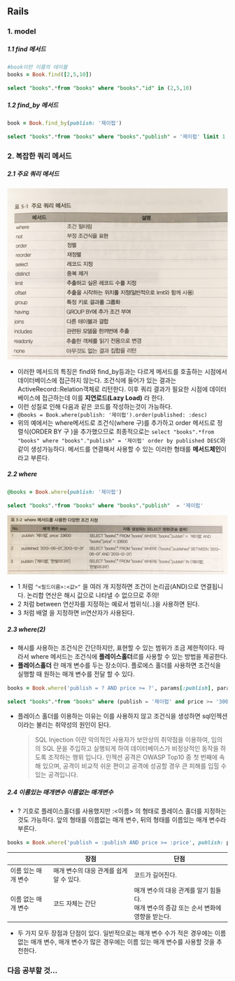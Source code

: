 ## Rails

### 1. model 

##### 1.1 find 메서드

```ruby
#book이란 이름의 테이블
books = Book.find([2,5,10])
```

```sql
select "books".*from "books" where "books"."id" in (2,5,10)
```

##### 1.2 find_by 메서드

```ruby
book = Book.find_by(publish: '제이펍')
```

```sql
select "books".*from "books" where "books"."publish" = '제이펍' limit 1
```



### 2. 복잡한 쿼리 메서드

##### 2.1 주요 쿼리 메서드

![IMG_6875](Rails.assets/IMG_6875.jpg)



- 이러한 메서드의 특징은 find와 find_by등과는 다르게 메서드를 호출하는 시점에서 데이터베이스에 접근하지 않는다. 조건식에 들어가 있는 결과는 ActiveRecord::Relation객체로 리턴한다. 이후 쿼리 결과가 필요한 시점에 데이터 베이스에 접근하는데 이를 **지연로드(Lazy Load)** 라 한다. 
- 이런 성질로 인해 다음과 같은 코드를 작성하는것이 가능하다.
- `@books = Book.where(publish: '제이펍').order(published: :desc)`
- 위의 예에서는 where메서드로 조건식(where 구)를 추가하고 order 메서드로 정렬식(ORDER BY 구 )을 추가했으므로 최종적으로는 `select "books".*from "books" where "books"."publish" = '제이펍' order by published DESC`와 같이 생성가능하다. 메서드를 연결해서 사용할 수 있는 이러한 형태를 **메서드체인**이라고 부른다.



##### 2.2 where

```ruby
@books = Book.where(publish: '제이펍')
```

```sql
select "books".*from "books" where "books"."publish"  = '제이펍'
```

![IMG_6876](Rails.assets/IMG_6876.jpg)

- 1 처럼 `"<필드이름>:<값>"` 을 여러 개 지정하면 조건이 논리곱(AND)으로 연결됩니다. 논리합 연산은 해시 값으로 나타낼 수 없으므로 주의!
- 2 처럼 between 연산자를 지정하는 예로서 범위식(..)을 사용하면 된다. 
- 3 처럼 배열 을 지정하면 in연산자가 사용된다.

##### 2.3 where(2)

- 해시를 사용하는 조건식은 간단하지만, 표현할 수 있는 범위가 조금 제한적이다. 따라서 where 메서드는 조건식에 **플레이스홀더**르를 사용할 수 있는 방법을 제공한다.
- **플레이스홀더** 란 매개 변수를 두는 장소이다. 플로에스 홀더를 사용하면 조건식을 실행할 때 원하는 매개 변수를 전달 할 수 있다. 

```ruby
books = Book.where('publish = ? AND price >= ?', params[:publish], params[:price])
```

```sql
select "books".*from "books" where (publish = '제이펍' and price >= '3000')
```

- 플레이스 홀더를 이용하는 이유는 이를 사용하지 않고 조건식을 생성하면 sql인젝션이라는 불리는 취약성의 원인이 된다.

  > SQL Injection 이란 악의적인 사용자가 보안상의 취약점을 이용하여, 임의의 SQL 문을 주입하고 실행되게 하여 데이터베이스가 비정상적인 동작을 하도록 조작하는 행위 입니다. 인젝션 공격은 OWASP Top10 중 첫 번째에 속해 있으며, 공격이 비교적 쉬운 편이고 공격에 성공할 경우 큰 피해를 입힐 수 있는 공격입니다.

##### 2.4 이름있는 매개변수 이름없는 매개변수

- ? 기호로 플레이스홀더를 사용했지만 :<이름> 의 형태로 플레이스 홀더를 지정하는 것도 가능하다. 앞의 형태를 이름없는 매개 변수, 뒤의 형태를 이름있는 매개 변수라 부른다.

```ruby
books = Book.where('publish = :publish AND price >= :price', publish: params[:publish], price: params[:price])
```

|                     | 장점                                     | 단점                                                         |
| ------------------- | ---------------------------------------- | ------------------------------------------------------------ |
| 이름 있는 매개 변수 | 매개 변수의 대응 관계를 쉽게 알 수 있다. | 코드가 길어진다.                                             |
| 이름 없는 매개 변수 | 코드 자체는 간단                         | 매개 변수의 대응 관계를 알기 힘들다.<br />매개 변수의 증감 또는 순서 변화에 영향을 받는다. |

- 두 가지 모두 장점과 단점이 있다. 일반적으로는 매개 변수 수가 적은 경우에는 이름 없는 매개 변수, 매개 변수가 많은 경우에는 이름 있는 매개 변수를 사용할 것을 추천한다.

### 다음 공부할 것...

